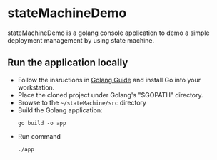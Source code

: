 # stateMachineDemo
stateMachineDemo is a golang console application to demo a simple deployment management by using state machine.

## Run the application locally
* Follow the insructions in [Golang Guide](https://golang.org/doc/install) and install Go into your workstation.
* Place the cloned project under Golang's "$GOPATH" directory. 
* Browse to the ```~/stateMachine/src``` directory
* Build the Golang application: 
    ```
    go build -o app
    ```
* Run command
    ```
    ./app
    ```